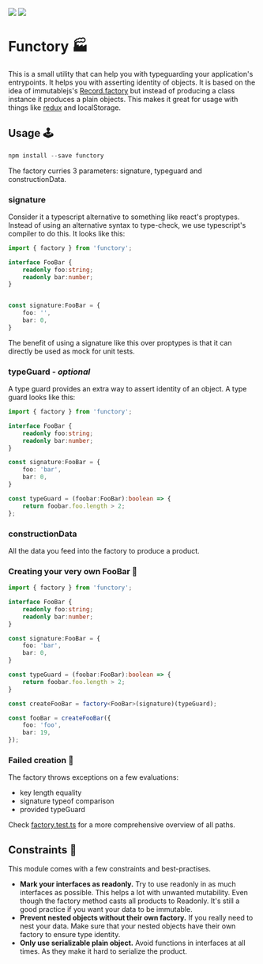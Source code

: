 [![](https://travis-ci.org/CarloPalinckx/functory.svg?branch=master)](https://travis-ci.org/CarloPalinckx/functory) [![](https://api.codeclimate.com/v1/badges/8d9185b95792c01646bc/maintainability)](https://codeclimate.com/github/CarloPalinckx/functory/maintainability)

# Functory 🏭

This is a small utility that can help you with typeguarding your application's entrypoints.
It helps you with asserting identity of objects. It is based on the idea of immutablejs's [Record.factory](https://facebook.github.io/immutable-js/docs/#/Record.Factory) but instead of producing a class instance it produces a plain objects.
This makes it great for usage with things like [redux](https://github.com/reactjs/redux) and localStorage. 

## Usage 🕹

```typescript
npm install --save functory
```

The factory curries 3 parameters: signature, typeguard and constructionData.

### signature
Consider it a typescript alternative to something like react's proptypes. Instead of using an alternative syntax to type-check, we use typescript's compiler to do this.
It looks like this:

```typescript
import { factory } from 'functory';

interface FooBar {
    readonly foo:string;
    readonly bar:number;
}


const signature:FooBar = {
    foo: '',
    bar: 0,
}
```
The benefit of using a signature like this over proptypes is that it can directly be used as mock for unit tests.

### typeGuard - *optional*

A type guard provides an extra way to assert identity of an object. A type guard looks like this:
```typescript
import { factory } from 'functory';

interface FooBar {
    readonly foo:string;
    readonly bar:number;
}

const signature:FooBar = {
    foo: 'bar',
    bar: 0,
}

const typeGuard = (foobar:FooBar):boolean => {
    return foobar.foo.length > 2;
};

```

### constructionData
All the data you feed into the factory to produce a product.

### Creating your very own FooBar 🎉

```typescript
import { factory } from 'functory';

interface FooBar {
    readonly foo:string;
    readonly bar:number;
}

const signature:FooBar = {
    foo: 'bar',
    bar: 0,
}

const typeGuard = (foobar:FooBar):boolean => {
    return foobar.foo.length > 2;
}

const createFooBar = factory<FooBar>(signature)(typeGuard);

const fooBar = createFooBar({
    foo: 'foo',
    bar: 19,
});

```

### Failed creation 🙅
The factory throws exceptions on a few evaluations:
- key length equality
- signature typeof comparison
- provided typeGuard

Check [factory.test.ts](https://github.com/CarloPalinckx/functory/blob/master/src/factory/factory.test.ts) for a more comprehensive overview of all paths. 

## Constraints 🚩
This module comes with a few constraints and best-practises.

- **Mark your interfaces as readonly.** Try to use readonly in as much interfaces as possible. This helps a lot with unwanted mutability. Even though the factory method casts all products to Readonly.
It's still a good practice if you want your data to be immutable.
- **Prevent nested objects without their own factory.** If you really need to nest your data. Make sure that your nested objects have their own factory to ensure type identity.
- **Only use serializable plain object.** Avoid functions in interfaces at all times. As they make it hard to serialize the product.
